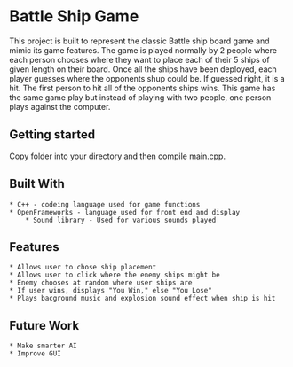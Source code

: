 # Battle Ship Game

This project is built to represent the classic Battle ship board game and mimic its game 
features. The game is played normally by 2 people where each person chooses where they want to
place each of their 5 ships of given length on their board. Once all the ships have been 
deployed, each player guesses where the opponents shup could be. If guessed right, it is a hit.
The first person to hit all of the opponents ships wins. This game has the same game play but 
instead of playing with two people, one person plays against the computer.

## Getting started

Copy folder into your directory and then compile main.cpp.

## Built With
	* C++ - codeing language used for game functions
	* OpenFrameworks - language used for front end and display
		* Sound library - Used for various sounds played

## Features 
	* Allows user to chose ship placement
	* Allows user to click where the enemy ships might be
	* Enemy chooses at random where user ships are
	* If user wins, displays "You Win," else "You Lose"
	* Plays bacground music and explosion sound effect when ship is hit

## Future Work
	* Make smarter AI
	* Improve GUI
